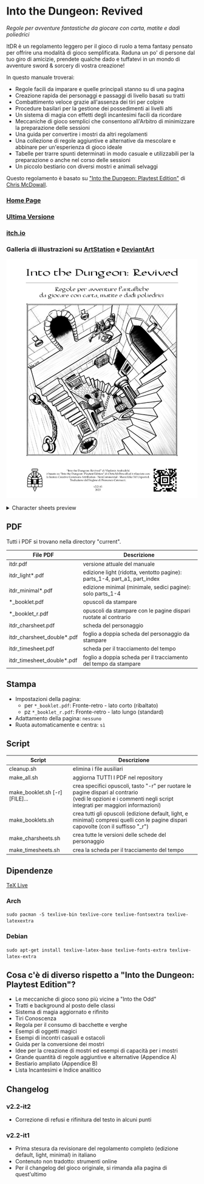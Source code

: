 Into the Dungeon: Revived
=========================

*Regole per avventure fantastiche da giocare con carta, matite e dadi poliedrici*

ItDR è un regolamento leggero per il gioco di ruolo a tema fantasy pensato per offrire una modalità di gioco semplificata. Raduna un po' di persone dal tuo giro di amicizie, prendete qualche dado e tuffatevi in un mondo di avventure sword & sorcery di vostra creazione!

In questo manuale troverai:
* Regole facili da imparare e quelle principali stanno su di una pagina
* Creazione rapida dei personaggi e passaggi di livello basati su tratti
* Combattimento veloce grazie all'assenza dei tiri per colpire
* Procedure basilari per la gestione dei possedimenti ai livelli alti
* Un sistema di magia con effetti degli incantesimi facili da ricordare
* Meccaniche di gioco semplici che consentono all'Arbitro di minimizzare la preparazione delle sessioni
* Una guida per convertire i mostri da altri regolamenti
* Una collezione di regole aggiuntive e alternative da mescolare e abbinare per un'esperienza di gioco ideale
* Tabelle per trarre spunti determinati in modo casuale e utilizzabili per la preparazione o anche nel corso delle sessioni
* Un piccolo bestiario con diversi mostri e animali selvaggi

Questo regolamento è basato su ["Into the Dungeon: Playtest Edition"](https://docs.google.com/file/d/0B6MR1KWIUR9UVVNjeUtvSDZTMUk) di [Chris McDowall](http://www.bastionland.com/).

### [Home Page](https://vladar4.github.io/itdr/)

### [Ultima Versione](https://github.com/Vladar4/itdr/releases/latest)

### [itch.io](https://vladar.itch.io/into-the-dungeon-revived)

### Galleria di illustrazioni su [ArtStation](https://vladar.artstation.com/projects/zAmRZQ) e [DeviantArt](https://www.deviantart.com/vladar4/gallery/68893105/into-the-dungeon-revived)

![ItD:R cover](cover.jpg)
<details>
  <summary>Character sheets preview</summary>
  <img src="charsheets.jpg" alt="ItD:R charsheets"/>
</details>

PDF
----
Tutti i PDF si trovano nella directory "current".

| File PDF | Descrizione |
|---|---|
| itdr.pdf   | versione attuale del manuale |
| itdr_light\*.pdf | edizione light (ridotta, ventotto pagine): parts_1-4, part_a1, part_index |
| itdr_minimal\*.pdf | edizione minimal (minimale, sedici pagine): solo parts_1-4 |
| \*_booklet.pdf   | opuscoli da stampare   |
| \*_booklet_r.pdf | opuscoli da stampare con le pagine dispari ruotate al contrario |
| itdr_charsheet.pdf | scheda del personaggio |
| itdr_charsheet_double\*.pdf | foglio a doppia scheda del personaggio da stampare |
| itdr_timesheet.pdf | scheda per il tracciamento del tempo |
| itdr_timesheet_double\*.pdf | foglio a doppia scheda per il tracciamento del tempo da stampare |

Stampa
--------
* Impostazioni della pagina:
  * per `*_booklet.pdf`: Fronte-retro - lato corto (ribaltato)
  * pz `*_booklet_r.pdf`: Fronte-retro - lato lungo (standard)
* Adattamento della pagina: `nessuno`
* Ruota automaticamente e centra: `sì`

Script
-------
| Script                         | Descrizione                                                                                                             |
|--------------------------------|---------------------------------------------------------------------------------------------------------------------------|
| cleanup.sh                     | elimina i file ausiliari                                                                                                    |
| make_all.sh                    | aggiorna TUTTI I PDF nel repository                                                                                         |
| make_booklet.sh [-r] [FILE]... | crea specifici opuscoli, tasto "-r" per ruotare le pagine dispari al contrario<br />(vedi le opzioni e i commenti negli script integrati per maggiori informazioni) |
| make_booklets.sh               | crea tutti gli opuscoli (edizione default, light, e minimal) compresi quelli con le pagine dispari capovolte (con il suffisso "_r")              |
| make_charsheets.sh             | crea tutte le versioni delle schede del personaggio
| make_timesheets.sh             | crea la scheda per il tracciamento del tempo                                                                                           |

Dipendenze
------------
[TeX Live](https://www.tug.org/texlive/)

### Arch
`sudo pacman -S texlive-bin texlive-core texlive-fontsextra texlive-latexextra`

### Debian
`sudo apt-get install texlive-latex-base texlive-fonts-extra texlive-latex-extra`


Cosa c'è di diverso rispetto a "Into the Dungeon: Playtest Edition"?
------------------------------------------------------------

* Le meccaniche di gioco sono più vicine a "Into the Odd"
* Tratti e background al posto delle classi
* Sistema di magia aggiornato e rifinito
* Tiri Conoscenza
* Regola per il consumo di bacchette e verghe
* Esempi di oggetti magici
* Esempi di incontri casuali e ostacoli
* Guida per la conversione dei mostri
* Idee per la creazione di mostri ed esempi di capacità per i mostri
* Grande quantità di regole aggiuntive e alternative (Appendice A)
* Bestiario ampliato (Appendice B)
* Lista Incantesimi e Indice analitico

Changelog
---------
### v2.2-it2

* Correzione di refusi e rifinitura del testo in alcuni punti

### v2.2-it1

* Prima stesura da revisionare del regolamento completo (edizione default, light, minimal) in italiano
* Contenuto non tradotto: strumenti online
* Per il changelog del gioco originale, si rimanda alla pagina di quest'ultimo
